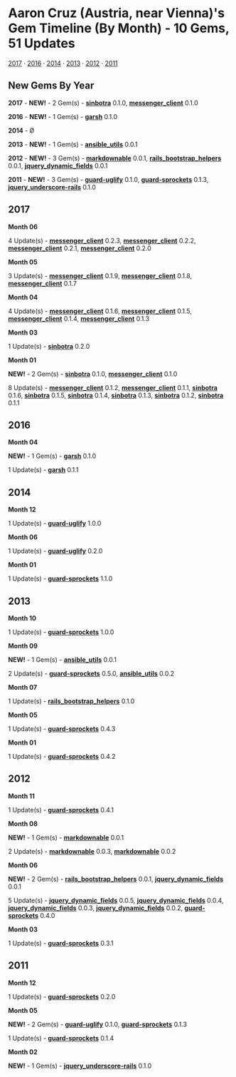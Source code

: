 # Aaron Cruz (Austria, near Vienna)'s Gem Timeline (By Month) - 10 Gems, 51 Updates 

[2017](#2017) · [2016](#2016) · [2014](#2014) · [2013](#2013) · [2012](#2012) · [2011](#2011)

## New Gems By Year

**2017** - **NEW!** - 2 Gem(s) - [**sinbotra**](https://rubygems.org/gems/sinbotra/versions/0.1.0 "update no.1 @ Mon 23 Jan 2017") 0.1.0, [**messenger_client**](https://rubygems.org/gems/messenger_client/versions/0.1.0 "update no.1 @ Wed 04 Jan 2017") 0.1.0

**2016** - **NEW!** - 1 Gem(s) - [**garsh**](https://rubygems.org/gems/garsh/versions/0.1.0 "update no.1 @ Fri 01 Apr 2016") 0.1.0

**2014** - Ø 

**2013** - **NEW!** - 1 Gem(s) - [**ansible_utils**](https://rubygems.org/gems/ansible_utils/versions/0.0.1 "update no.1 @ Fri 06 Sep 2013") 0.0.1

**2012** - **NEW!** - 3 Gem(s) - [**markdownable**](https://rubygems.org/gems/markdownable/versions/0.0.1 "update no.1 @ Tue 07 Aug 2012") 0.0.1, [**rails_bootstrap_helpers**](https://rubygems.org/gems/rails_bootstrap_helpers/versions/0.0.1 "update no.1 @ Tue 12 Jun 2012") 0.0.1, [**jquery_dynamic_fields**](https://rubygems.org/gems/jquery_dynamic_fields/versions/0.0.1 "update no.1 @ Mon 11 Jun 2012") 0.0.1

**2011** - **NEW!** - 3 Gem(s) - [**guard-uglify**](https://rubygems.org/gems/guard-uglify/versions/0.1.0 "update no.1 @ Fri 13 May 2011") 0.1.0, [**guard-sprockets**](https://rubygems.org/gems/guard-sprockets/versions/0.1.3 "update no.1 @ Wed 11 May 2011") 0.1.3, [**jquery_underscore-rails**](https://rubygems.org/gems/jquery_underscore-rails/versions/0.1.0 "update no.1 @ Thu 03 Feb 2011") 0.1.0

## 2017

**Month 06**

4 Update(s)  - [**messenger_client**](https://rubygems.org/gems/messenger_client/versions/0.2.3 "update no.14 @ Thu 01 Jun 2017") 0.2.3, [**messenger_client**](https://rubygems.org/gems/messenger_client/versions/0.2.2 "update no.13 @ Thu 01 Jun 2017") 0.2.2, [**messenger_client**](https://rubygems.org/gems/messenger_client/versions/0.2.1 "update no.12 @ Thu 01 Jun 2017") 0.2.1, [**messenger_client**](https://rubygems.org/gems/messenger_client/versions/0.2.0 "update no.11 @ Thu 01 Jun 2017") 0.2.0

**Month 05**

3 Update(s)  - [**messenger_client**](https://rubygems.org/gems/messenger_client/versions/0.1.9 "update no.10 @ Wed 10 May 2017") 0.1.9, [**messenger_client**](https://rubygems.org/gems/messenger_client/versions/0.1.8 "update no.9 @ Wed 10 May 2017") 0.1.8, [**messenger_client**](https://rubygems.org/gems/messenger_client/versions/0.1.7 "update no.8 @ Tue 02 May 2017") 0.1.7

**Month 04**

4 Update(s)  - [**messenger_client**](https://rubygems.org/gems/messenger_client/versions/0.1.6 "update no.7 @ Tue 11 Apr 2017") 0.1.6, [**messenger_client**](https://rubygems.org/gems/messenger_client/versions/0.1.5 "update no.6 @ Tue 11 Apr 2017") 0.1.5, [**messenger_client**](https://rubygems.org/gems/messenger_client/versions/0.1.4 "update no.5 @ Fri 07 Apr 2017") 0.1.4, [**messenger_client**](https://rubygems.org/gems/messenger_client/versions/0.1.3 "update no.4 @ Fri 07 Apr 2017") 0.1.3

**Month 03**

1 Update(s)  - [**sinbotra**](https://rubygems.org/gems/sinbotra/versions/0.2.0 "update no.8 @ Wed 08 Mar 2017") 0.2.0

**Month 01**

**NEW!** - 2 Gem(s) - [**sinbotra**](https://rubygems.org/gems/sinbotra/versions/0.1.0 "update no.1 @ Mon 23 Jan 2017") 0.1.0, [**messenger_client**](https://rubygems.org/gems/messenger_client/versions/0.1.0 "update no.1 @ Wed 04 Jan 2017") 0.1.0

8 Update(s)  - [**messenger_client**](https://rubygems.org/gems/messenger_client/versions/0.1.2 "update no.3 @ Tue 24 Jan 2017") 0.1.2, [**messenger_client**](https://rubygems.org/gems/messenger_client/versions/0.1.1 "update no.2 @ Tue 24 Jan 2017") 0.1.1, [**sinbotra**](https://rubygems.org/gems/sinbotra/versions/0.1.6 "update no.7 @ Tue 24 Jan 2017") 0.1.6, [**sinbotra**](https://rubygems.org/gems/sinbotra/versions/0.1.5 "update no.6 @ Tue 24 Jan 2017") 0.1.5, [**sinbotra**](https://rubygems.org/gems/sinbotra/versions/0.1.4 "update no.5 @ Tue 24 Jan 2017") 0.1.4, [**sinbotra**](https://rubygems.org/gems/sinbotra/versions/0.1.3 "update no.4 @ Tue 24 Jan 2017") 0.1.3, [**sinbotra**](https://rubygems.org/gems/sinbotra/versions/0.1.2 "update no.3 @ Tue 24 Jan 2017") 0.1.2, [**sinbotra**](https://rubygems.org/gems/sinbotra/versions/0.1.1 "update no.2 @ Tue 24 Jan 2017") 0.1.1

## 2016

**Month 04**

**NEW!** - 1 Gem(s) - [**garsh**](https://rubygems.org/gems/garsh/versions/0.1.0 "update no.1 @ Fri 01 Apr 2016") 0.1.0

1 Update(s)  - [**garsh**](https://rubygems.org/gems/garsh/versions/0.1.1 "update no.2 @ Fri 01 Apr 2016") 0.1.1

## 2014

**Month 12**

1 Update(s)  - [**guard-uglify**](https://rubygems.org/gems/guard-uglify/versions/1.0.0 "update no.3 @ Fri 05 Dec 2014") 1.0.0

**Month 06**

1 Update(s)  - [**guard-uglify**](https://rubygems.org/gems/guard-uglify/versions/0.2.0 "update no.2 @ Sun 08 Jun 2014") 0.2.0

**Month 01**

1 Update(s)  - [**guard-sprockets**](https://rubygems.org/gems/guard-sprockets/versions/1.1.0 "update no.11 @ Wed 15 Jan 2014") 1.1.0

## 2013

**Month 10**

1 Update(s)  - [**guard-sprockets**](https://rubygems.org/gems/guard-sprockets/versions/1.0.0 "update no.10 @ Sat 05 Oct 2013") 1.0.0

**Month 09**

**NEW!** - 1 Gem(s) - [**ansible_utils**](https://rubygems.org/gems/ansible_utils/versions/0.0.1 "update no.1 @ Fri 06 Sep 2013") 0.0.1

2 Update(s)  - [**guard-sprockets**](https://rubygems.org/gems/guard-sprockets/versions/0.5.0 "update no.9 @ Wed 25 Sep 2013") 0.5.0, [**ansible_utils**](https://rubygems.org/gems/ansible_utils/versions/0.0.2 "update no.2 @ Sun 08 Sep 2013") 0.0.2

**Month 07**

1 Update(s)  - [**rails_bootstrap_helpers**](https://rubygems.org/gems/rails_bootstrap_helpers/versions/0.1.0 "update no.2 @ Sun 21 Jul 2013") 0.1.0

**Month 05**

1 Update(s)  - [**guard-sprockets**](https://rubygems.org/gems/guard-sprockets/versions/0.4.3 "update no.8 @ Thu 02 May 2013") 0.4.3

**Month 01**

1 Update(s)  - [**guard-sprockets**](https://rubygems.org/gems/guard-sprockets/versions/0.4.2 "update no.7 @ Mon 28 Jan 2013") 0.4.2

## 2012

**Month 11**

1 Update(s)  - [**guard-sprockets**](https://rubygems.org/gems/guard-sprockets/versions/0.4.1 "update no.6 @ Wed 14 Nov 2012") 0.4.1

**Month 08**

**NEW!** - 1 Gem(s) - [**markdownable**](https://rubygems.org/gems/markdownable/versions/0.0.1 "update no.1 @ Tue 07 Aug 2012") 0.0.1

2 Update(s)  - [**markdownable**](https://rubygems.org/gems/markdownable/versions/0.0.3 "update no.3 @ Tue 07 Aug 2012") 0.0.3, [**markdownable**](https://rubygems.org/gems/markdownable/versions/0.0.2 "update no.2 @ Tue 07 Aug 2012") 0.0.2

**Month 06**

**NEW!** - 2 Gem(s) - [**rails_bootstrap_helpers**](https://rubygems.org/gems/rails_bootstrap_helpers/versions/0.0.1 "update no.1 @ Tue 12 Jun 2012") 0.0.1, [**jquery_dynamic_fields**](https://rubygems.org/gems/jquery_dynamic_fields/versions/0.0.1 "update no.1 @ Mon 11 Jun 2012") 0.0.1

5 Update(s)  - [**jquery_dynamic_fields**](https://rubygems.org/gems/jquery_dynamic_fields/versions/0.0.5 "update no.5 @ Fri 22 Jun 2012") 0.0.5, [**jquery_dynamic_fields**](https://rubygems.org/gems/jquery_dynamic_fields/versions/0.0.4 "update no.4 @ Mon 18 Jun 2012") 0.0.4, [**jquery_dynamic_fields**](https://rubygems.org/gems/jquery_dynamic_fields/versions/0.0.3 "update no.3 @ Mon 18 Jun 2012") 0.0.3, [**jquery_dynamic_fields**](https://rubygems.org/gems/jquery_dynamic_fields/versions/0.0.2 "update no.2 @ Mon 18 Jun 2012") 0.0.2, [**guard-sprockets**](https://rubygems.org/gems/guard-sprockets/versions/0.4.0 "update no.5 @ Sun 03 Jun 2012") 0.4.0

**Month 03**

1 Update(s)  - [**guard-sprockets**](https://rubygems.org/gems/guard-sprockets/versions/0.3.1 "update no.4 @ Thu 22 Mar 2012") 0.3.1

## 2011

**Month 12**

1 Update(s)  - [**guard-sprockets**](https://rubygems.org/gems/guard-sprockets/versions/0.2.0 "update no.3 @ Fri 16 Dec 2011") 0.2.0

**Month 05**

**NEW!** - 2 Gem(s) - [**guard-uglify**](https://rubygems.org/gems/guard-uglify/versions/0.1.0 "update no.1 @ Fri 13 May 2011") 0.1.0, [**guard-sprockets**](https://rubygems.org/gems/guard-sprockets/versions/0.1.3 "update no.1 @ Wed 11 May 2011") 0.1.3

1 Update(s)  - [**guard-sprockets**](https://rubygems.org/gems/guard-sprockets/versions/0.1.4 "update no.2 @ Thu 12 May 2011") 0.1.4

**Month 02**

**NEW!** - 1 Gem(s) - [**jquery_underscore-rails**](https://rubygems.org/gems/jquery_underscore-rails/versions/0.1.0 "update no.1 @ Thu 03 Feb 2011") 0.1.0

